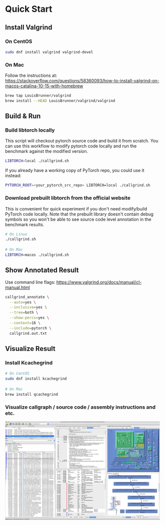 # Quick Start

## Install Valgrind

### On CentOS
```bash
sudo dnf install valgrind valgrind-devel
```

### On Mac
Follow the instructions at: https://stackoverflow.com/questions/58360093/how-to-install-valgrind-on-macos-catalina-10-15-with-homebrew
```bash
brew tap LouisBrunner/valgrind
brew install --HEAD LouisBrunner/valgrind/valgrind
```

## Build & Run

### Build libtorch locally
This script will checkout pytorch source code and build it from scratch.
You can use this workflow to modify pytorch code locally and run the benchmark against the modified version.
```bash
LIBTORCH=local ./callgrind.sh
```
If you already have a working copy of PyTorch repo, you could use it instead:
```bash
PYTORCH_ROOT=<your_pytorch_src_repo> LIBTORCH=local ./callgrind.sh
```

### Download prebuilt libtorch from the official website
This is convenient for quick experiment if you don't need modify/build PyTorch code locally. Note that the prebuilt library doesn't contain debug symbols so you won't be able to see source code level annotation in the benchmark results.
```bash
# On Linux
./callgrind.sh

# On Mac
LIBTORCH=macos ./callgrind.sh
```

## Show Annotated Result

Use command line flags: https://www.valgrind.org/docs/manual/cl-manual.html

```bash
callgrind_annotate \
  --auto=yes \
  --inclusive=yes \
  --tree=both \
  --show-percs=yes \
  --context=16 \
  --include=pytorch \
  callgrind.out.txt
```

## Visualize Result

### Install Kcachegrind
```bash
# On CentOS
sudo dnf install kcachegrind

# On Mac
brew install qcachegrind
```

### Visualize callgraph / source code / assembly instructions and etc.

![Kcachegrind Screenshot](callgrind_demo.png?raw=true)
